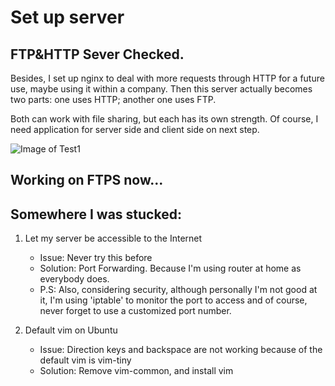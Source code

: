 # Set up server

## FTP&HTTP Sever Checked.
Besides, I set up nginx to deal with more requests through HTTP for a future use, maybe using it within a company. Then this server actually becomes two parts: one uses HTTP; another one uses FTP.

Both can work with file sharing, but each has its own strength. Of course, I need application for server side and client side on next step.

![Image of Test1](https://github.com/Yambottle/Heroes_Never_Die/blob/master/ServerTest1.png)

## Working on FTPS now...

## Somewhere I was stucked:
1. Let my server be accessible to the Internet
    * Issue: Never try this before
    * Solution: Port Forwarding. Because I'm using router at home as everybody does.
    * P.S: Also, considering security, although personally I'm not good at it, I'm using 'iptable' to monitor the port to access and of course, never forget to use a customized port number. 
    
2. Default vim on Ubuntu
    * Issue: Direction keys and backspace are not working because of the default vim is vim-tiny
    * Solution: Remove vim-common, and install vim
